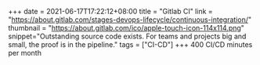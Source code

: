 +++
date = 2021-06-17T17:22:12+08:00
title = "Gitlab CI"
link = "https://about.gitlab.com/stages-devops-lifecycle/continuous-integration/"
thumbnail = "https://about.gitlab.com/ico/apple-touch-icon-114x114.png"
snippet="Outstanding source code exists. For teams and projects big and small, the proof is in the pipeline."
tags = ["CI-CD"]
+++
400 CI/CD minutes per month 